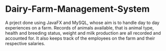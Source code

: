 # Dairy-Farm-Management-System
A prject done using JavaFX and MySQL, whose aim is to handle day to day experiences on a farm.
Records of animals available, that is animal type, health and breeding status, weight and milk production are all recorded 
and accounted for. It also keeps track of the employees on the farm and their respective salaries. 
